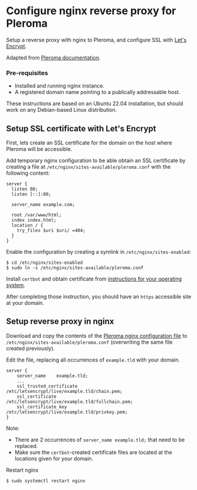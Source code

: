 # Configure nginx reverse proxy for Pleroma

Setup a reverse proxy with nginx to Pleroma, and configure SSL with
[Let's Encrypt](https://letsencrypt.org/).

Adapted from [Pleroma documentation](https://docs.pleroma.social/backend/installation/otp_en/#copy-pleroma-nginx-configuration-to-the-nginx-folder).

### Pre-requisites
- Installed and running nginx instance.
- A registered domain name pointing to a publically addressable host.

These instructions are based on an Ubuntu 22.04 installation, but should
work on any Debian-based Linux distribution.

## Setup SSL certificate with Let's Encrypt

First, lets create an SSL certificate for the domain on the host where 
Pleroma will be accessible.

Add temporary nginx configuration to be able obtain an SSL certificate by 
creating a file at `/etc/nginx/sites-available/pleroma.conf` with the 
following content:
```
server {
  listen 80;
  listen [::]:80;

  server_name example.com;

  root /var/www/html;
  index index.html;
  location / {
    try_files $uri $uri/ =404;
  }
}
```

Enable the configuration by creating a symlink in `/etc/nginx/sites-enabled`:
```
$ cd /etc/nginx/sites-enabled
$ sudo ln -s /etc/nginx/sites-available/pleroma.conf
```

Install `certbot` and obtain certificate from [instructions for your operating system](https://certbot.eff.org/).

After completing those instruction, you should have an `https` accessible
site at your domain.

## Setup reverse proxy in nginx

Download and copy the contents of the [Pleroma nginx configuration file](https://git.pleroma.social/pleroma/pleroma/-/raw/develop/installation/pleroma.nginx)
to `/etc/nginx/sites-available/pleroma.conf` (overwriting the same file
created previously).

Edit the file, replacing all occurrences of `example.tld` with your domain.
```
server {
    server_name    example.tld;
    ...
    ssl_trusted_certificate   /etc/letsencrypt/live/example.tld/chain.pem;
    ssl_certificate           /etc/letsencrypt/live/example.tld/fullchain.pem;
    ssl_certificate_key       /etc/letsencrypt/live/example.tld/privkey.pem;
}
```
Note:
- There are 2 occurrences of `server_name example.tld;` that need to be
replaced.
- Make sure the `certbot`-created certificate files are located at the
locations given for your domain.

Restart nginx
```
$ sudo systemctl restart nginx
```